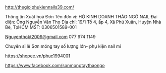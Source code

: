 http://thegioiphukiennails39.com/

Thông tin Xuât hoá Đơn
Tên đơn vị: HỘ KINH DOANH THẢO NGÔ NAIL
Đại diện: Ông Nguyễn Văn Thọ
Địa chỉ: 19/1 Tổ 4, ấp 4, Xã Phú Xuân, Huyện Nhà Bè, TpHCM
MST: 0306501589-001

Nguyenthokt2009@gmail.com
077 974 1149

Chuyên sỉ lẻ Sơn móng tay số lượng lớn- phụ kiện nail mi

https://shopee.vn/phuc1994001

https://www.facebook.com/sonmongtaythaongo
